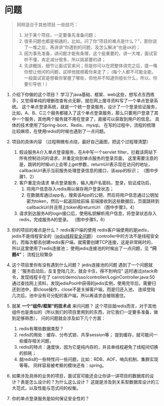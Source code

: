 # 问题

> 同样适合于其他项目
> 一些技巧：
> 1. 对于某个项目，一定要事先准备问题；
> 2. 很多问题也都是相通的，比如，问了你“项目的难点是什么？”，那你说了一堆之后，再讲讲“你遇到的问题，及怎么解决”也是ok的；
> 3. 因为事先准备，讲问题才能有条理，这个挺重要的，讲一大堆，面试官听不懂，肯定减分很多，所以挑紧要的讲；
> 4. 先讲概括，细节让面试官来问；但是你可以在把整体讲完之后，提一嘴你想让他问的问题，这样他就顺着你来走了；
> (每个人都不可能全能，一般面试官是想看你掌握了哪些，但他并不知道你擅长什么，所以，你要引导他！)

1. 介绍下你做的这个项目？
   学习了java基础、框架、web这些，想写点东西练手，又觉得单纯的增删改查有点无聊，就在网上搜寻资料写了一个单点登录系统。
   这个单点登录系统，就是一个统一登录服务，设计了一个登录验证服务，比如，A、B、C三个服务都接入了这个单点登录服务，那么只要用户登录了其中一个服务，其他两个服务就不用在登录了，直接可以获取到用户的信息。
   具体的技术使用了Spring-boot、Redis、mysql。
   在写的过程中，流程的梳理比较麻烦，在使用redis的时候也遇到了一点问题。
   
2. 项目的具体内容
   （过程稍微有点绕，最好自己画图，把这个过程理清楚）
   1. 假设服务A介入单点登录服务，在A中写一个servlet filter，拦截该网站下所有控制访问的请求，并重定向到单点服务的登录页面，
   这里需要注意的是，跳转的时候url上会带上get参数，returnUrl表示现在访问的地址，callbackUrl表示当前服务处理登录信息的接口，该app的标识；
   （图中步骤1、2）
   2. 客户重定向请求 单点登录服务，输入用户名密码，登录，验证成功后，
      1. 将用户信息存入redis用以保存用户登录状态；  
      2. 在数据库通过app名，搜索该App的公钥，然后将用户信息通过公钥加密为token，然后一起返回给前端
      前端接收到这些数据后，页面跳转到callbackUrl并且带上token和returnUrl
    （图中步骤3，4）
   3. 请求到达服务A的login接口后，使用私钥解析用户信息，将登录状态存入redis，完成服务A的登录。
   （图中步骤5，6）
      
3. 你的项目的难点是什么？
   redis客户端的使用
      redis客户端使用的是jedis，jedis不是线程安全的（[jedis线程安全问题](https://www.jianshu.com/p/5e4a1f92c88f "jedis线程安全问题")）
      controller中的方法不是线程安全的，而每次都去创建redis客户端，就需要创建TCP连接，这是非常耗时的，所以这里使用了redis连接池；
      使用jedis连接池的时候出了一点问题，见 **“问题4”**；
   流程比较繁杂
   
4. 这个项目里你有没有遇到什么问题？
   jedis连接池的问题
   遇到了一个问题就是：“服务启动后，反复登陆几次，就会卡住，得不到响应”
   这时通过jstack命令，发现线程卡在了 carrot/demo/sso/controller/LoginController.java:50 
   通过查找网上资料，发现jedisPool中获得的jedis实例，使用完毕后，需要归还到池中，即close操作，close不是关掉客户端，而是归还入池，
   连续登陆几次后，池中没有可分配的客户端，所以再请求会被阻塞住。

5. 就某 **一个“组件/框架”的技术点** 来问问题？
   这个项目就redis而言，对于其他组件也是类似的（所以我们的项目里用到的东西，对它我们一定要多准备，做到足够熟悉），
   问的问题就会涉及如下几个方面：
      1. redis有哪些数据类型？
      2. redis的用处：缓存、分布式锁、共享session等；
         提到缓存，就可能问一些缓存相关问题，
      3. redis的特点：速度快，因为它是纯内存的，并且单线程避免了线程间切换的损耗；
      4. 就redis的一些特性问一些问题，比如：RDB、AOF、哨兵机制、集群实现等等。
   同样容易被考察的模块还有：spring。
 6. 如果涉及具体的业务的项目，面试官可能还会让你讲一讲项目的数据库的设计？表是怎么设计的？为什么这么设计？
      这就是涉及到关系型数据库设计的三大范式，以及性能与范式间的权衡。

 7. 你的单点登录服务是如何保证安全性的？
 
